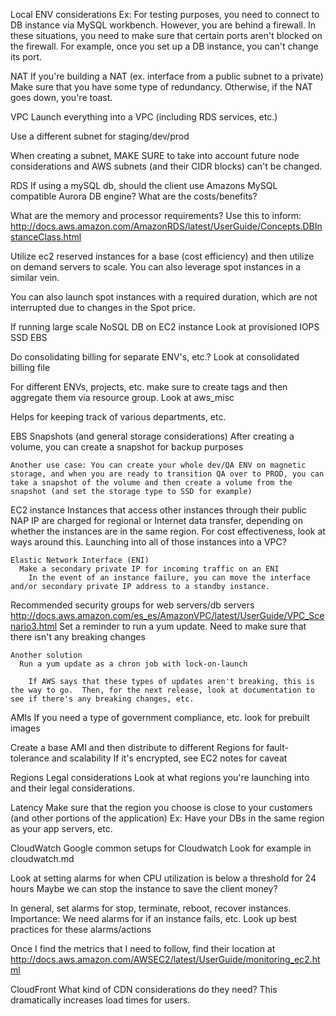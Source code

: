 Local ENV considerations
  Ex: For testing purposes, you need to connect to DB instance via MySQL workbench.  However, you are behind a firewall.
    In these situations, you need to make sure that certain ports aren't blocked on the firewall.  For example, once you set up a DB instance, you can't change its port.

NAT
  If you're building a NAT (ex. interface from a public subnet to a private)
    Make sure that you have some type of redundancy.  Otherwise, if the NAT goes down, you're toast.

VPC
  Launch everything into a VPC (including RDS services, etc.)

  Use a different subnet for staging/dev/prod

  When creating a subnet, MAKE SURE to take into account future node considerations and AWS subnets (and their CIDR blocks) can't be changed.

RDS
  If using a mySQL db, should the client use Amazons MySQL compatible Aurora DB engine? What are the costs/benefits?

  What are the memory and processor requirements?
    Use this to inform: http://docs.aws.amazon.com/AmazonRDS/latest/UserGuide/Concepts.DBInstanceClass.html




Utilize ec2 reserved instances for a base (cost efficiency) and then utilize on demand servers to scale.
  You can also leverage spot instances in a similar vein.

  You can also launch spot instances with a required duration, which are not interrupted due to changes in the Spot price.

If running large scale NoSQL DB on EC2 instance
  Look at provisioned IOPS SSD EBS

Do consolidating billing for separate ENV's, etc.?
  Look at consolidated billing file

For different ENVs, projects, etc. make sure to create tags and then aggregate them via resource group.
  Look at aws_misc

  Helps for keeping track of various departments, etc.

EBS
  Snapshots (and general storage considerations)
    After creating a volume, you can create a snapshot for backup purposes
    
    Another use case: You can create your whole dev/QA ENV on magnetic storage, and when you are ready to transition QA over to PROD, you can take a snapshot of the volume and then create a volume from the snapshot (and set the storage type to SSD for example)
 
EC2 instance
    Instances that access other instances through their public NAP IP are charged for regional or Internet data transfer, depending on whether the instances are in the same region.
    For cost effectiveness, look at ways around this.
      Launching into all of those instances into a VPC?


    Elastic Network Interface (ENI)
      Make a secondary private IP for incoming traffic on an ENI
        In the event of an instance failure, you can move the interface and/or secondary private IP address to a standby instance.

  Recommended security groups for web servers/db servers
    http://docs.aws.amazon.com/es_es/AmazonVPC/latest/UserGuide/VPC_Scenario3.html
  Set a reminder to run a yum update.
    Need to make sure that there isn't any breaking changes

    Another solution
      Run a yum update as a chron job with lock-on-launch

        If AWS says that these types of updates aren't breaking, this is the way to go.  Then, for the next release, look at documentation to see if there's any breaking changes, etc.


AMIs
  If you need a type of government compliance, etc. look for prebuilt images

  Create a base AMI and then distribute to different Regions for fault-tolerance and scalability
    If it's encrypted, see EC2 notes for caveat



Regions
  Legal considerations
    Look at what regions you're launching into and their legal considerations.

  Latency 
    Make sure that the region you choose is close to your customers (and other portions of the application) Ex: Have your DBs in the same region as your app servers, etc.
        

CloudWatch
  Google common setups for Cloudwatch
    Look for example in cloudwatch.md

  Look at setting alarms for when CPU utilization is below a threshold for 24 hours
    Maybe we can stop the instance to save the client money?

  In general, set alarms for
    stop, terminate, reboot, recover instances.
      Importance: We need alarms for if an instance fails, etc.
      Look up best practices for these alarms/actions

  Once I find the metrics that I need to follow, find their location at
    http://docs.aws.amazon.com/AWSEC2/latest/UserGuide/monitoring_ec2.html

CloudFront
  What kind of CDN considerations do they need?  This dramatically increases load times for users.